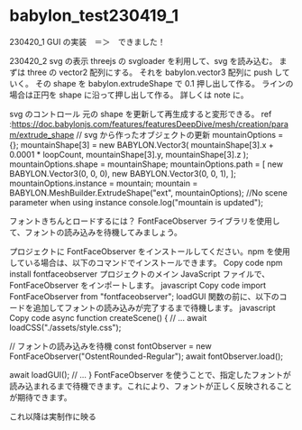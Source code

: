 # babylon_test230419_1

230420_1
GUI の実装　＝＞　できました！

<!-- 230420_2 -->

230420_2
svg の表示
threejs の svgloader を利用して、svg を読み込む。
まずは three の vector2 配列にする。
それを babylon.vector3 配列に push していく。
その shape を babylon.extrudeShape で 0.1 押し出して作る。
ラインの場合は正円を shape に沿って押し出して作る。
詳しくは note に。

svg のコントロール
元の shape を更新して再生成すると変形できる。
ref :https://doc.babylonjs.com/features/featuresDeepDive/mesh/creation/param/extrude_shape
// svg から作ったオブジェクトの更新
mountainOptions = {};
mountainShape[3] = new BABYLON.Vector3(
mountainShape[3].x + 0.0001 \* loopCount,
mountainShape[3].y,
mountainShape[3].z
);
mountainOptions.shape = mountainShape;
mountainOptions.path = [
new BABYLON.Vector3(0, 0, 0),
new BABYLON.Vector3(0, 0, 1),
];
mountainOptions.instance = mountain;
mountain = BABYLON.MeshBuilder.ExtrudeShape("ext", mountainOptions); //No scene parameter when using instance
console.log("mountain is updated");

フォントきちんとロードするには？
FontFaceObserver ライブラリを使用して、フォントの読み込みを待機してみましょう。

プロジェクトに FontFaceObserver をインストールしてください。npm を使用している場合は、以下のコマンドでインストールできます。
Copy code
npm install fontfaceobserver
プロジェクトのメイン JavaScript ファイルで、FontFaceObserver をインポートします。
javascript
Copy code
import FontFaceObserver from "fontfaceobserver";
loadGUI 関数の前に、以下のコードを追加してフォントの読み込みが完了するまで待機します。
javascript
Copy code
async function createScene() {
// ...
await loadCSS("./assets/style.css");

// フォントの読み込みを待機
const fontObserver = new FontFaceObserver("OstentRounded-Regular");
await fontObserver.load();

await loadGUI();
// ...
}
FontFaceObserver を使うことで、指定したフォントが読み込まれるまで待機できます。これにより、フォントが正しく反映されることが期待できます。

これ以降は実制作に映る
